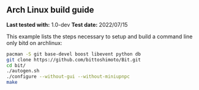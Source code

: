 Arch Linux build guide
----------------------

**Last tested with:** 1.0-dev
**Test date:** 2022/07/15

This example lists the steps necessary to setup and build a command line only
bitd on archlinux:

```sh
pacman -S git base-devel boost libevent python db
git clone https://github.com/bittoshimoto/Bit.git
cd bit/
./autogen.sh
./configure --without-gui --without-miniupnpc
make
```
